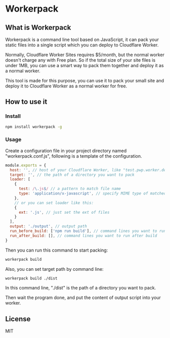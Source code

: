 # Workerpack

## What is Workerpack

Workerpack is a command line tool based on JavaScript, it can pack your static files into a single script which you can deploy to Cloudflare Worker.

Normally, Cloudflare Worker Sites requires $5/month, but the normal worker doesn't charge any with Free plan. So if the total size of your site files is under 1MB, you can use a smart way to pack them together and deploy it as a normal worker.

This tool is made for this purpose, you can use it to pack your small site and deploy it to Cloudflare Worker as a normal worker for free.

## How to use it

### Install

```bash
npm install workerpack -g
```

### Usage

Create a configuration file in your project directory named "workerpack.conf.js", following is a template of the configuration.

```javascript
module.exports = {
  host: '', // host of your Cloudflare Worker, like "test.pwp.worker.dev"
  target: '', // the path of a directory you want to pack
  loader: [
    {
      test: /\.js$/ // a pattern to match file name
      type: 'application/x-javascript', // specify MIME type of matched files.
    },
    // or you can set loader like this:
    {
      ext: '.js', // just set the ext of files
    }
  ],
  output: './output', // output path
  run_before_build: ['npm run build'], // command lines you want to run before build
  run_after_build: [], // command lines you want to run after build
}
```

Then you can run this command to start packing:

```bash
workerpack build
```

Also, you can set target path by command line:

```bash
workerpack build ./dist
```

In this command line, "./dist" is the path of a directory you want to pack.

Then wait the program done, and put the content of output script into your worker.

## License

MIT
